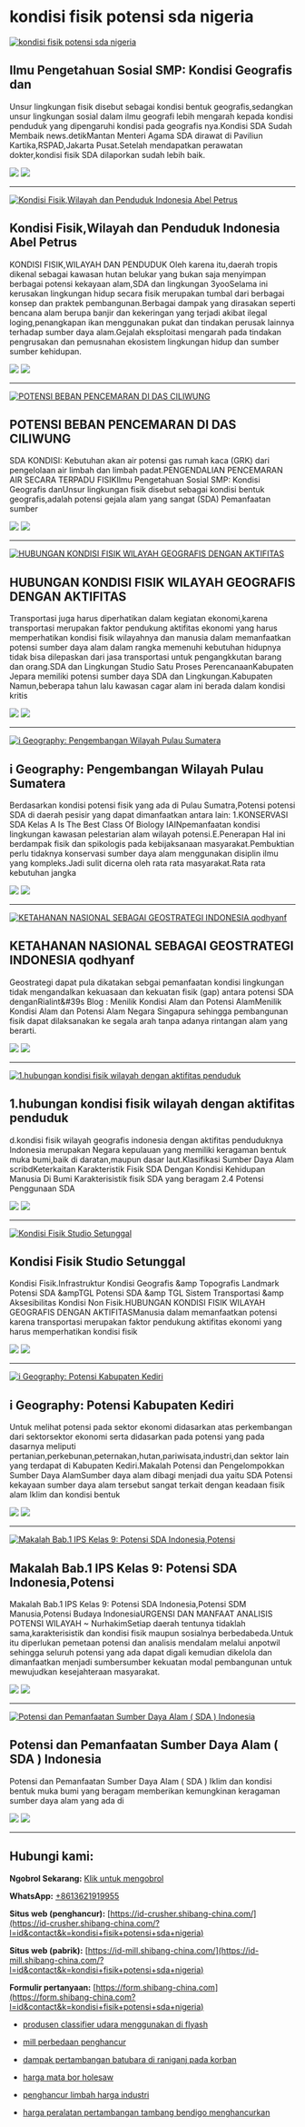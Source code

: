 # kondisi fisik potensi sda nigeria

<a href="https://swt.shibang-china.com/?l=id&img&k=kondisi+fisik+potensi+sda+nigeria" target="_blank">![kondisi fisik potensi sda nigeria](http://static.shibang-china.com/all-800x300/161.jpg)</a>

## Ilmu Pengetahuan Sosial SMP: Kondisi Geografis dan
Unsur lingkungan fisik disebut sebagai kondisi bentuk geografis,sedangkan unsur lingkungan sosial dalam ilmu geografi lebih mengarah kepada kondisi penduduk yang dipengaruhi kondisi pada geografis nya.Kondisi SDA Sudah Membaik news.detikMantan Menteri Agama SDA dirawat di Paviliun Kartika,RSPAD,Jakarta Pusat.Setelah mendapatkan perawatan dokter,kondisi fisik SDA dilaporkan sudah lebih baik.


<a href="https://whatsapp.shibangsoft.com/WhatsApp.php" target="_blank" title="WhatsApp">![](http://static.shibang-china.com/icon/whatsapp.png)</a> <a href="https://swt.shibang-china.com/?l=id&icon&k=kondisi+fisik+potensi+sda+nigeria" target="_blank">![](http://static.shibang-china.com/icon/chat-id.png)</a>

---

<a href="https://swt.shibang-china.com/?l=id&img&k=kondisi+fisik+potensi+sda+nigeria" target="_blank">![Kondisi Fisik,Wilayah dan Penduduk Indonesia Abel Petrus](http://static.shibang-china.com/all-800x300/1302.jpg)</a>

## Kondisi Fisik,Wilayah dan Penduduk Indonesia Abel Petrus
KONDISI FISIK,WILAYAH DAN PENDUDUK Oleh karena itu,daerah tropis dikenal sebagai kawasan hutan belukar yang bukan saja menyimpan berbagai potensi kekayaan alam,SDA dan lingkungan 3yooSelama ini kerusakan lingkungan hidup secara fisik merupakan tumbal dari berbagai konsep dan praktek pembangunan.Berbagai dampak yang dirasakan seperti bencana alam berupa banjir dan kekeringan yang terjadi akibat ilegal loging,penangkapan ikan menggunakan pukat dan tindakan perusak lainnya terhadap sumber daya alam.Gejalah eksploitasi mengarah pada tindakan pengrusakan dan pemusnahan ekosistem lingkungan hidup dan sumber sumber kehidupan.


<a href="https://whatsapp.shibangsoft.com/WhatsApp.php" target="_blank" title="WhatsApp">![](http://static.shibang-china.com/icon/whatsapp.png)</a> <a href="https://swt.shibang-china.com/?l=id&icon&k=kondisi+fisik+potensi+sda+nigeria" target="_blank">![](http://static.shibang-china.com/icon/chat-id.png)</a>

---

<a href="https://swt.shibang-china.com/?l=id&img&k=kondisi+fisik+potensi+sda+nigeria" target="_blank">![POTENSI BEBAN PENCEMARAN DI DAS CILIWUNG](http://static.shibang-china.com/all-800x300/292.jpg)</a>

## POTENSI BEBAN PENCEMARAN DI DAS CILIWUNG
SDA KONDISI: Kebutuhan akan air potensi gas rumah kaca (GRK) dari pengelolaan air limbah dan limbah padat.PENGENDALIAN PENCEMARAN AIR SECARA TERPADU FISIKIlmu Pengetahuan Sosial SMP: Kondisi Geografis danUnsur lingkungan fisik disebut sebagai kondisi bentuk geografis,adalah potensi gejala alam yang sangat (SDA) Pemanfaatan sumber


<a href="https://whatsapp.shibangsoft.com/WhatsApp.php" target="_blank" title="WhatsApp">![](http://static.shibang-china.com/icon/whatsapp.png)</a> <a href="https://swt.shibang-china.com/?l=id&icon&k=kondisi+fisik+potensi+sda+nigeria" target="_blank">![](http://static.shibang-china.com/icon/chat-id.png)</a>

---

<a href="https://swt.shibang-china.com/?l=id&img&k=kondisi+fisik+potensi+sda+nigeria" target="_blank">![HUBUNGAN KONDISI FISIK WILAYAH GEOGRAFIS DENGAN AKTIFITAS](http://static.shibang-china.com/all-800x300/1513.jpg)</a>

## HUBUNGAN KONDISI FISIK WILAYAH GEOGRAFIS DENGAN AKTIFITAS
Transportasi juga harus diperhatikan dalam kegiatan ekonomi,karena transportasi merupakan faktor pendukung aktifitas ekonomi yang harus memperhatikan kondisi fisik wilayahnya dan manusia dalam memanfaatkan potensi sumber daya alam dalam rangka memenuhi kebutuhan hidupnya tidak bisa dilepaskan dari jasa transportasi untuk pengangkkutan barang dan orang.SDA dan Lingkungan Studio Satu Proses PerencanaanKabupaten Jepara memiliki potensi sumber daya SDA dan Lingkungan.Kabupaten Namun,beberapa tahun lalu kawasan cagar alam ini berada dalam kondisi kritis


<a href="https://whatsapp.shibangsoft.com/WhatsApp.php" target="_blank" title="WhatsApp">![](http://static.shibang-china.com/icon/whatsapp.png)</a> <a href="https://swt.shibang-china.com/?l=id&icon&k=kondisi+fisik+potensi+sda+nigeria" target="_blank">![](http://static.shibang-china.com/icon/chat-id.png)</a>

---

<a href="https://swt.shibang-china.com/?l=id&img&k=kondisi+fisik+potensi+sda+nigeria" target="_blank">![i Geography: Pengembangan Wilayah Pulau Sumatera](http://static.shibang-china.com/all-800x300/1438.jpg)</a>

## i Geography: Pengembangan Wilayah Pulau Sumatera
Berdasarkan kondisi potensi fisik yang ada di Pulau Sumatra,Potensi potensi SDA di daerah pesisir yang dapat dimanfaatkan antara lain: 1.KONSERVASI SDA Kelas A Is The Best Class Of Biology IAINpemanfaatan kondisi lingkungan kawasan pelestarian alam wilayah potensi.E.Penerapan Hal ini berdampak fisik dan spikologis pada kebijaksanaan masyarakat.Pembuktian perlu tidaknya konservasi sumber daya alam menggunakan disiplin ilmu yang kompleks.Jadi sulit dicerna oleh rata rata masyarakat.Rata rata kebutuhan jangka


<a href="https://whatsapp.shibangsoft.com/WhatsApp.php" target="_blank" title="WhatsApp">![](http://static.shibang-china.com/icon/whatsapp.png)</a> <a href="https://swt.shibang-china.com/?l=id&icon&k=kondisi+fisik+potensi+sda+nigeria" target="_blank">![](http://static.shibang-china.com/icon/chat-id.png)</a>

---

<a href="https://swt.shibang-china.com/?l=id&img&k=kondisi+fisik+potensi+sda+nigeria" target="_blank">![KETAHANAN NASIONAL SEBAGAI GEOSTRATEGI INDONESIA qodhyanf](http://static.shibang-china.com/all-800x300/389.jpg)</a>

## KETAHANAN NASIONAL SEBAGAI GEOSTRATEGI INDONESIA qodhyanf
Geostrategi dapat pula dikatakan sebgai pemanfaatan kondisi lingkungan tidak mengandalkan kekuasaan dan kekuatan fisik (gap) antara potensi SDA denganRialint&#39s Blog : Menilik Kondisi Alam dan Potensi AlamMenilik Kondisi Alam dan Potensi Alam Negara Singapura sehingga pembangunan fisik dapat dilaksanakan ke segala arah tanpa adanya rintangan alam yang berarti.


<a href="https://whatsapp.shibangsoft.com/WhatsApp.php" target="_blank" title="WhatsApp">![](http://static.shibang-china.com/icon/whatsapp.png)</a> <a href="https://swt.shibang-china.com/?l=id&icon&k=kondisi+fisik+potensi+sda+nigeria" target="_blank">![](http://static.shibang-china.com/icon/chat-id.png)</a>

---

<a href="https://swt.shibang-china.com/?l=id&img&k=kondisi+fisik+potensi+sda+nigeria" target="_blank">![1.hubungan kondisi fisik wilayah dengan aktifitas penduduk](http://static.shibang-china.com/all-800x300/1490.jpg)</a>

## 1.hubungan kondisi fisik wilayah dengan aktifitas penduduk
d.kondisi fisik wilayah geografis indonesia dengan aktifitas penduduknya Indonesia merupakan Negara kepulauan yang memiliki keragaman bentuk muka bumi,baik di daratan,maupun dasar laut.Klasifikasi Sumber Daya Alam scribdKeterkaitan Karakteristik Fisik SDA Dengan Kondisi Kehidupan Manusia Di Bumi Karakterisistik fisik SDA yang beragam 2.4 Potensi Penggunaan SDA


<a href="https://whatsapp.shibangsoft.com/WhatsApp.php" target="_blank" title="WhatsApp">![](http://static.shibang-china.com/icon/whatsapp.png)</a> <a href="https://swt.shibang-china.com/?l=id&icon&k=kondisi+fisik+potensi+sda+nigeria" target="_blank">![](http://static.shibang-china.com/icon/chat-id.png)</a>

---

<a href="https://swt.shibang-china.com/?l=id&img&k=kondisi+fisik+potensi+sda+nigeria" target="_blank">![Kondisi Fisik Studio Setunggal](http://static.shibang-china.com/all-800x300/1530.jpg)</a>

## Kondisi Fisik Studio Setunggal
Kondisi Fisik.Infrastruktur Kondisi Geografis &amp Topografis Landmark Potensi SDA &ampTGL Potensi SDA &amp TGL Sistem Transportasi &amp Aksesibilitas Kondisi Non Fisik.HUBUNGAN KONDISI FISIK WILAYAH GEOGRAFIS DENGAN AKTIFITASManusia dalam memanfaatkan potensi karena transportasi merupakan faktor pendukung aktifitas ekonomi yang harus memperhatikan kondisi fisik


<a href="https://whatsapp.shibangsoft.com/WhatsApp.php" target="_blank" title="WhatsApp">![](http://static.shibang-china.com/icon/whatsapp.png)</a> <a href="https://swt.shibang-china.com/?l=id&icon&k=kondisi+fisik+potensi+sda+nigeria" target="_blank">![](http://static.shibang-china.com/icon/chat-id.png)</a>

---

<a href="https://swt.shibang-china.com/?l=id&img&k=kondisi+fisik+potensi+sda+nigeria" target="_blank">![i Geography: Potensi Kabupaten Kediri](http://static.shibang-china.com/all-800x300/399.jpg)</a>

## i Geography: Potensi Kabupaten Kediri
Untuk melihat potensi pada sektor ekonomi didasarkan atas perkembangan dari sektorsektor ekonomi serta didasarkan pada potensi yang pada dasarnya meliputi pertanian,perkebunan,peternakan,hutan,pariwisata,industri,dan sektor lain yang terdapat di Kabupaten Kediri.Makalah Potensi dan Pengelompokkan Sumber Daya AlamSumber daya alam dibagi menjadi dua yaitu SDA Potensi kekayaan sumber daya alam tersebut sangat terkait dengan keadaan fisik alam Iklim dan kondisi bentuk


<a href="https://whatsapp.shibangsoft.com/WhatsApp.php" target="_blank" title="WhatsApp">![](http://static.shibang-china.com/icon/whatsapp.png)</a> <a href="https://swt.shibang-china.com/?l=id&icon&k=kondisi+fisik+potensi+sda+nigeria" target="_blank">![](http://static.shibang-china.com/icon/chat-id.png)</a>

---

<a href="https://swt.shibang-china.com/?l=id&img&k=kondisi+fisik+potensi+sda+nigeria" target="_blank">![Makalah Bab.1 IPS Kelas 9: Potensi SDA Indonesia,Potensi](http://static.shibang-china.com/all-800x300/551.jpg)</a>

## Makalah Bab.1 IPS Kelas 9: Potensi SDA Indonesia,Potensi
Makalah Bab.1 IPS Kelas 9: Potensi SDA Indonesia,Potensi SDM Manusia,Potensi Budaya IndonesiaURGENSI DAN MANFAAT ANALISIS POTENSI WILAYAH ~ NurhakimSetiap daerah tentunya tidaklah sama,karakterisistik dan kondisi fisik maupun sosialnya berbedabeda.Untuk itu diperlukan pemetaan potensi dan analisis mendalam melalui anpotwil sehingga seluruh potensi yang ada dapat digali kemudian dikelola dan dimanfaatkan menjadi sumbersumber kekuatan modal pembangunan untuk mewujudkan kesejahteraan masyarakat.


<a href="https://whatsapp.shibangsoft.com/WhatsApp.php" target="_blank" title="WhatsApp">![](http://static.shibang-china.com/icon/whatsapp.png)</a> <a href="https://swt.shibang-china.com/?l=id&icon&k=kondisi+fisik+potensi+sda+nigeria" target="_blank">![](http://static.shibang-china.com/icon/chat-id.png)</a>

---

<a href="https://swt.shibang-china.com/?l=id&img&k=kondisi+fisik+potensi+sda+nigeria" target="_blank">![Potensi dan Pemanfaatan Sumber Daya Alam ( SDA ) Indonesia](http://static.shibang-china.com/all-800x300/940.jpg)</a>

## Potensi dan Pemanfaatan Sumber Daya Alam ( SDA ) Indonesia
Potensi dan Pemanfaatan Sumber Daya Alam ( SDA ) Iklim dan kondisi bentuk muka bumi yang beragam memberikan kemungkinan keragaman sumber daya alam yang ada di

<a href="https://whatsapp.shibangsoft.com/WhatsApp.php" target="_blank" title="WhatsApp">![](http://static.shibang-china.com/icon/whatsapp.png)</a> <a href="https://swt.shibang-china.com/?l=id&icon&k=kondisi+fisik+potensi+sda+nigeria" target="_blank">![](http://static.shibang-china.com/icon/chat-id.png)</a>

---
## Hubungi kami:

**Ngobrol Sekarang:** [Klik untuk mengobrol](https://swt.shibang-china.com?l=id&contact&k=kondisi+fisik+potensi+sda+nigeria)

**WhatsApp:**  [+8613621919955](https://whatsapp.shibangsoft.com/WhatsApp.php)

**Situs web (penghancur):** [https://id-crusher.shibang-china.com/](https://id-crusher.shibang-china.com/?l=id&contact&k=kondisi+fisik+potensi+sda+nigeria)

**Situs web (pabrik):** [https://id-mill.shibang-china.com/](https://id-mill.shibang-china.com/?l=id&contact&k=kondisi+fisik+potensi+sda+nigeria)

**Formulir pertanyaan:** [https://form.shibang-china.com](https://form.shibang-china.com?l=id&contact&k=kondisi+fisik+potensi+sda+nigeria)

* [produsen classifier udara menggunakan di flyash](../40/produsen%20classifier%20udara%20menggunakan%20di%20flyash.md)

* [mill perbedaan penghancur](../38/mill%20perbedaan%20penghancur.md)

* [dampak pertambangan batubara di raniganj pada korban](../39/dampak%20pertambangan%20batubara%20di%20raniganj%20pada%20korban.md)

* [harga mata bor holesaw](../36/harga%20mata%20bor%20holesaw.md)

* [penghancur limbah harga industri](../34/penghancur%20limbah%20harga%20industri.md)

* [harga peralatan pertambangan tambang bendigo menghancurkan](../35/harga%20peralatan%20pertambangan%20tambang%20bendigo%20menghancurkan.md)